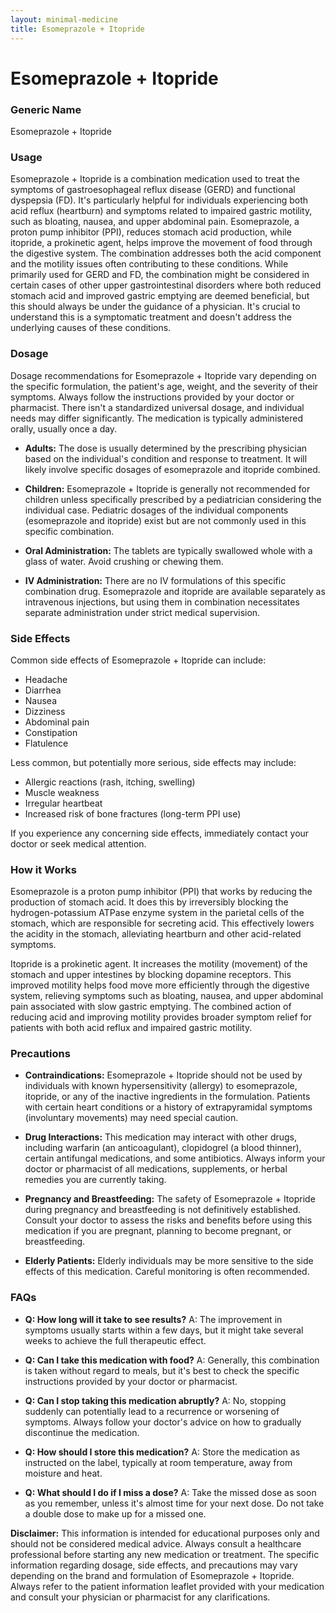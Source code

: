 ```yaml
---
layout: minimal-medicine
title: Esomeprazole + Itopride
---
```


# Esomeprazole + Itopride
### Generic Name
Esomeprazole + Itopride

### Usage

Esomeprazole + Itopride is a combination medication used to treat the symptoms of gastroesophageal reflux disease (GERD) and functional dyspepsia (FD).  It's particularly helpful for individuals experiencing both acid reflux (heartburn) and symptoms related to impaired gastric motility, such as bloating, nausea, and upper abdominal pain.  Esomeprazole, a proton pump inhibitor (PPI), reduces stomach acid production, while itopride, a prokinetic agent, helps improve the movement of food through the digestive system.  The combination addresses both the acid component and the motility issues often contributing to these conditions. While primarily used for GERD and FD, the combination might be considered in certain cases of other upper gastrointestinal disorders where both reduced stomach acid and improved gastric emptying are deemed beneficial, but this should always be under the guidance of a physician.  It's crucial to understand this is a symptomatic treatment and doesn't address the underlying causes of these conditions.

### Dosage

Dosage recommendations for Esomeprazole + Itopride vary depending on the specific formulation, the patient's age, weight, and the severity of their symptoms.  Always follow the instructions provided by your doctor or pharmacist.  There isn't a standardized universal dosage, and individual needs may differ significantly.  The medication is typically administered orally, usually once a day.  

* **Adults:** The dose is usually determined by the prescribing physician based on the individual's condition and response to treatment. It will likely involve specific dosages of esomeprazole and itopride combined.

* **Children:** Esomeprazole + Itopride is generally not recommended for children unless specifically prescribed by a pediatrician considering the individual case.  Pediatric dosages of the individual components (esomeprazole and itopride) exist but are not commonly used in this specific combination.

* **Oral Administration:**  The tablets are typically swallowed whole with a glass of water.  Avoid crushing or chewing them.

* **IV Administration:** There are no IV formulations of this specific combination drug. Esomeprazole and itopride are available separately as intravenous injections, but using them in combination necessitates separate administration under strict medical supervision.


### Side Effects

Common side effects of Esomeprazole + Itopride can include:

* Headache
* Diarrhea
* Nausea
* Dizziness
* Abdominal pain
* Constipation
* Flatulence


Less common, but potentially more serious, side effects may include:

* Allergic reactions (rash, itching, swelling)
* Muscle weakness
* Irregular heartbeat
*  Increased risk of bone fractures (long-term PPI use)


If you experience any concerning side effects, immediately contact your doctor or seek medical attention.  

### How it Works

Esomeprazole is a proton pump inhibitor (PPI) that works by reducing the production of stomach acid.  It does this by irreversibly blocking the hydrogen-potassium ATPase enzyme system in the parietal cells of the stomach, which are responsible for secreting acid. This effectively lowers the acidity in the stomach, alleviating heartburn and other acid-related symptoms.

Itopride is a prokinetic agent. It increases the motility (movement) of the stomach and upper intestines by blocking dopamine receptors.  This improved motility helps food move more efficiently through the digestive system, relieving symptoms such as bloating, nausea, and upper abdominal pain associated with slow gastric emptying.  The combined action of reducing acid and improving motility provides broader symptom relief for patients with both acid reflux and impaired gastric motility.

### Precautions

* **Contraindications:**  Esomeprazole + Itopride should not be used by individuals with known hypersensitivity (allergy) to esomeprazole, itopride, or any of the inactive ingredients in the formulation. Patients with certain heart conditions or a history of extrapyramidal symptoms (involuntary movements) may need special caution.

* **Drug Interactions:**  This medication may interact with other drugs, including warfarin (an anticoagulant), clopidogrel (a blood thinner), certain antifungal medications, and some antibiotics.  Always inform your doctor or pharmacist of all medications, supplements, or herbal remedies you are currently taking.

* **Pregnancy and Breastfeeding:**  The safety of Esomeprazole + Itopride during pregnancy and breastfeeding is not definitively established.  Consult your doctor to assess the risks and benefits before using this medication if you are pregnant, planning to become pregnant, or breastfeeding.

* **Elderly Patients:**  Elderly individuals may be more sensitive to the side effects of this medication.  Careful monitoring is often recommended.


### FAQs

* **Q: How long will it take to see results?**  A:  The improvement in symptoms usually starts within a few days, but it might take several weeks to achieve the full therapeutic effect.

* **Q: Can I take this medication with food?** A:  Generally, this combination is taken without regard to meals, but it's best to check the specific instructions provided by your doctor or pharmacist.

* **Q: Can I stop taking this medication abruptly?** A:  No, stopping suddenly can potentially lead to a recurrence or worsening of symptoms.  Always follow your doctor's advice on how to gradually discontinue the medication.

* **Q: How should I store this medication?** A: Store the medication as instructed on the label, typically at room temperature, away from moisture and heat.

* **Q: What should I do if I miss a dose?**  A:  Take the missed dose as soon as you remember, unless it's almost time for your next dose.  Do not take a double dose to make up for a missed one.


**Disclaimer:** This information is intended for educational purposes only and should not be considered medical advice. Always consult a healthcare professional before starting any new medication or treatment.  The specific information regarding dosage, side effects, and precautions may vary depending on the brand and formulation of Esomeprazole + Itopride. Always refer to the patient information leaflet provided with your medication and consult your physician or pharmacist for any clarifications.
